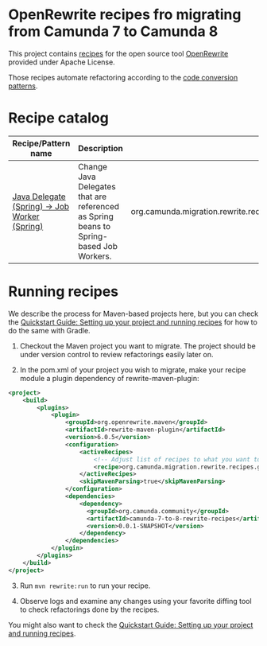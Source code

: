 # OpenRewrite recipes fro migrating from Camunda 7 to Camunda 8 

This project contains [recipes](https://docs.openrewrite.org/concepts-and-explanations/recipes) for the open source tool [OpenRewrite](https://docs.openrewrite.org/) provided under Apache License.

Those recipes automate refactoring according to the [code conversion patterns](../patterns/).

# Recipe catalog

| Recipe/Pattern name  | Description | Class name |
| ------------- | ------------- | ------------- |
| [Java Delegate (Spring) &#8594; Job Worker (Spring)](../patterns/glue-code.md#java-delegate-spring--job-worker-spring)   | Change Java Delegates that are referenced as Spring beans to Spring-based Job Workers.  | org.camunda.migration.rewrite.recipes.glue.JavaDelegateSpringToZeebeWorkerSpring |

# Running recipes

We describe the process for Maven-based projects here, but you can check the  [Quickstart Guide: Setting up your project and running recipes](https://docs.openrewrite.org/running-recipes/getting-started) for how to do the same with Gradle.

1. Checkout the Maven project you want to migrate. The project should be under version control to review refactorings easily later on.

2. In the pom.xml of your project you wish to migrate, make your recipe module a plugin dependency of rewrite-maven-plugin:

```xml
<project>
    <build>
        <plugins>
            <plugin>
                <groupId>org.openrewrite.maven</groupId>
                <artifactId>rewrite-maven-plugin</artifactId>
                <version>6.0.5</version>
                <configuration>
                    <activeRecipes>
                        <!-- Adjust list of recipes to what you want to apply: -->
                        <recipe>org.camunda.migration.rewrite.recipes.glue.JavaDelegateSpringToZeebeWorkerSpring</recipe>
                    </activeRecipes>
                    <skipMavenParsing>true</skipMavenParsing>
                </configuration>
                <dependencies>
                    <dependency>
                      <groupId>org.camunda.community</groupId>
                      <artifactId>camunda-7-to-8-rewrite-recipes</artifactId>
                      <version>0.0.1-SNAPSHOT</version>
                    </dependency>
                </dependencies>
            </plugin>
        </plugins>
    </build>
</project>
```

3. Run `mvn rewrite:run` to run your recipe.

4. Observe logs and examine any changes using your favorite diffing tool to check refactorings done by the recipes.

You might also want to check the [Quickstart Guide: Setting up your project and running recipes](https://docs.openrewrite.org/running-recipes/getting-started).